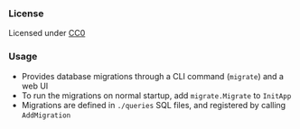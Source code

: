 ### License
Licensed under [CC0](https://creativecommons.org/share-your-work/public-domain/cc0)

### Usage
- Provides database migrations through a CLI command (`migrate`) and a web UI
- To run the migrations on normal startup, add `migrate.Migrate` to `InitApp`
- Migrations are defined in `./queries` SQL files, and registered by calling `AddMigration`
